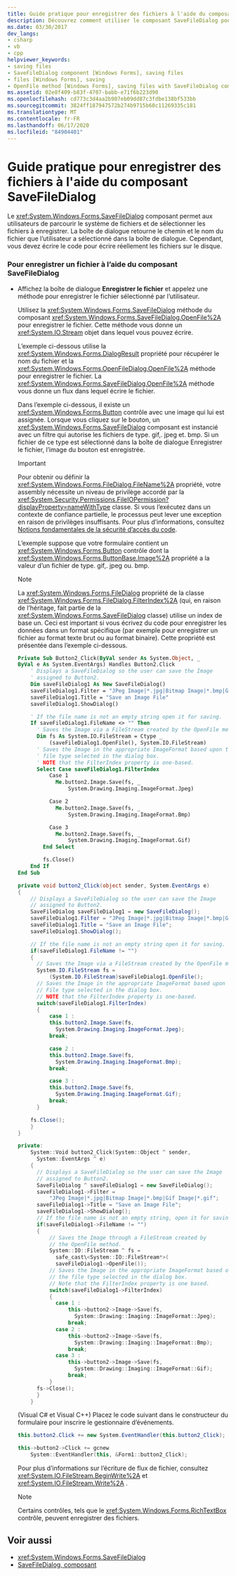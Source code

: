 ```yaml
---
title: Guide pratique pour enregistrer des fichiers à l'aide du composant SaveFileDialog
description: Découvrez comment utiliser le composant SaveFileDialog pour parcourir le système de fichiers et sélectionner les fichiers à enregistrer.
ms.date: 03/30/2017
dev_langs:
- csharp
- vb
- cpp
helpviewer_keywords:
- saving files
- SaveFileDialog component [Windows Forms], saving files
- files [Windows Forms], saving
- OpenFile method [Windows Forms], saving files with SaveFileDialog component
ms.assetid: 02e8f409-b83f-4707-babb-e71f6b223d90
ms.openlocfilehash: cd773c3d4aa2b907eb09dd87c3fdbe138bf533bb
ms.sourcegitcommit: 3824ff187947572b274b9715b60c11269335c181
ms.translationtype: MT
ms.contentlocale: fr-FR
ms.lasthandoff: 06/17/2020
ms.locfileid: "84904401"
---
```

# <a name="how-to-save-files-using-the-savefiledialog-component"></a>Guide pratique pour enregistrer des fichiers à l'aide du composant SaveFileDialog

Le <xref:System.Windows.Forms.SaveFileDialog> composant permet aux utilisateurs de parcourir le système de fichiers et de sélectionner les fichiers à enregistrer. La boîte de dialogue retourne le chemin et le nom du fichier que l’utilisateur a sélectionné dans la boîte de dialogue. Cependant, vous devez écrire le code pour écrire réellement les fichiers sur le disque.

### <a name="to-save-a-file-using-the-savefiledialog-component"></a>Pour enregistrer un fichier à l’aide du composant SaveFileDialog

- Affichez la boîte de dialogue **Enregistrer le fichier** et appelez une méthode pour enregistrer le fichier sélectionné par l’utilisateur.

  Utilisez la <xref:System.Windows.Forms.SaveFileDialog> méthode du composant <xref:System.Windows.Forms.SaveFileDialog.OpenFile%2A> pour enregistrer le fichier. Cette méthode vous donne un <xref:System.IO.Stream> objet dans lequel vous pouvez écrire.

  L’exemple ci-dessous utilise la <xref:System.Windows.Forms.DialogResult> propriété pour récupérer le nom du fichier et la <xref:System.Windows.Forms.OpenFileDialog.OpenFile%2A> méthode pour enregistrer le fichier. La <xref:System.Windows.Forms.SaveFileDialog.OpenFile%2A> méthode vous donne un flux dans lequel écrire le fichier.

  Dans l’exemple ci-dessous, il existe un <xref:System.Windows.Forms.Button> contrôle avec une image qui lui est assignée. Lorsque vous cliquez sur le bouton, un <xref:System.Windows.Forms.SaveFileDialog> composant est instancié avec un filtre qui autorise les fichiers de type. gif,. jpeg et. bmp. Si un fichier de ce type est sélectionné dans la boîte de dialogue Enregistrer le fichier, l’image du bouton est enregistrée.

  > [!IMPORTANT]
  > Pour obtenir ou définir la <xref:System.Windows.Forms.FileDialog.FileName%2A> propriété, votre assembly nécessite un niveau de privilège accordé par la <xref:System.Security.Permissions.FileIOPermission?displayProperty=nameWithType> classe. Si vous l’exécutez dans un contexte de confiance partielle, le processus peut lever une exception en raison de privilèges insuffisants. Pour plus d’informations, consultez [Notions fondamentales de la sécurité d’accès du code](../../misc/code-access-security-basics.md).

  L’exemple suppose que votre formulaire contient un <xref:System.Windows.Forms.Button> contrôle dont la <xref:System.Windows.Forms.ButtonBase.Image%2A> propriété a la valeur d’un fichier de type. gif,. jpeg ou. bmp.

  > [!NOTE]
  > La <xref:System.Windows.Forms.FileDialog> propriété de la classe <xref:System.Windows.Forms.FileDialog.FilterIndex%2A> (qui, en raison de l’héritage, fait partie de la <xref:System.Windows.Forms.SaveFileDialog> classe) utilise un index de base un. Ceci est important si vous écrivez du code pour enregistrer les données dans un format spécifique (par exemple pour enregistrer un fichier au format texte brut ou au format binaire). Cette propriété est présentée dans l’exemple ci-dessous.

  ```vb
  Private Sub Button2_Click(ByVal sender As System.Object, _
  ByVal e As System.EventArgs) Handles Button2.Click
      ' Displays a SaveFileDialog so the user can save the Image
      ' assigned to Button2.
      Dim saveFileDialog1 As New SaveFileDialog()
      saveFileDialog1.Filter = "JPeg Image|*.jpg|Bitmap Image|*.bmp|Gif Image|*.gif"
      saveFileDialog1.Title = "Save an Image File"
      saveFileDialog1.ShowDialog()

      ' If the file name is not an empty string open it for saving.
      If saveFileDialog1.FileName <> "" Then
        ' Saves the Image via a FileStream created by the OpenFile method.
        Dim fs As System.IO.FileStream = Ctype _
            (saveFileDialog1.OpenFile(), System.IO.FileStream)
        ' Saves the Image in the appropriate ImageFormat based upon the
        ' file type selected in the dialog box.
        ' NOTE that the FilterIndex property is one-based.
        Select Case saveFileDialog1.FilterIndex
            Case 1
              Me.button2.Image.Save(fs, _
                  System.Drawing.Imaging.ImageFormat.Jpeg)

            Case 2
              Me.button2.Image.Save(fs, _
                  System.Drawing.Imaging.ImageFormat.Bmp)

            Case 3
              Me.button2.Image.Save(fs, _
                  System.Drawing.Imaging.ImageFormat.Gif)
          End Select

          fs.Close()
      End If
  End Sub
  ```

  ```csharp
  private void button2_Click(object sender, System.EventArgs e)
  {
      // Displays a SaveFileDialog so the user can save the Image
      // assigned to Button2.
      SaveFileDialog saveFileDialog1 = new SaveFileDialog();
      saveFileDialog1.Filter = "JPeg Image|*.jpg|Bitmap Image|*.bmp|Gif Image|*.gif";
      saveFileDialog1.Title = "Save an Image File";
      saveFileDialog1.ShowDialog();

      // If the file name is not an empty string open it for saving.
      if(saveFileDialog1.FileName != "")
      {
        // Saves the Image via a FileStream created by the OpenFile method.
        System.IO.FileStream fs =
            (System.IO.FileStream)saveFileDialog1.OpenFile();
        // Saves the Image in the appropriate ImageFormat based upon the
        // File type selected in the dialog box.
        // NOTE that the FilterIndex property is one-based.
        switch(saveFileDialog1.FilterIndex)
        {
            case 1 :
            this.button2.Image.Save(fs,
              System.Drawing.Imaging.ImageFormat.Jpeg);
            break;

            case 2 :
            this.button2.Image.Save(fs,
              System.Drawing.Imaging.ImageFormat.Bmp);
            break;

            case 3 :
            this.button2.Image.Save(fs,
              System.Drawing.Imaging.ImageFormat.Gif);
            break;
        }

      fs.Close();
      }
  }
  ```

  ```cpp
  private:
      System::Void button2_Click(System::Object ^ sender,
        System::EventArgs ^ e)
      {
        // Displays a SaveFileDialog so the user can save the Image
        // assigned to Button2.
        SaveFileDialog ^ saveFileDialog1 = new SaveFileDialog();
        saveFileDialog1->Filter =
            "JPeg Image|*.jpg|Bitmap Image|*.bmp|Gif Image|*.gif";
        saveFileDialog1->Title = "Save an Image File";
        saveFileDialog1->ShowDialog();
        // If the file name is not an empty string, open it for saving.
        if(saveFileDialog1->FileName != "")
        {
            // Saves the Image through a FileStream created by
            // the OpenFile method.
            System::IO::FileStream ^ fs =
              safe_cast\<System::IO::FileStream*>(
              saveFileDialog1->OpenFile());
            // Saves the Image in the appropriate ImageFormat based on
            // the file type selected in the dialog box.
            // Note that the FilterIndex property is one based.
            switch(saveFileDialog1->FilterIndex)
            {
              case 1 :
                  this->button2->Image->Save(fs,
                    System::Drawing::Imaging::ImageFormat::Jpeg);
                  break;
              case 2 :
                  this->button2->Image->Save(fs,
                    System::Drawing::Imaging::ImageFormat::Bmp);
                  break;
              case 3 :
                  this->button2->Image->Save(fs,
                    System::Drawing::Imaging::ImageFormat::Gif);
                  break;
            }
        fs->Close();
        }
      }
  ```

  (Visual C# et Visual C++) Placez le code suivant dans le constructeur du formulaire pour inscrire le gestionnaire d’événements.

  ```csharp
  this.button2.Click += new System.EventHandler(this.button2_Click);
  ```

  ```cpp
  this->button2->Click += gcnew
      System::EventHandler(this, &Form1::button2_Click);
  ```

  Pour plus d’informations sur l’écriture de flux de fichier, consultez <xref:System.IO.FileStream.BeginWrite%2A> et <xref:System.IO.FileStream.Write%2A> .

  > [!NOTE]
  > Certains contrôles, tels que le <xref:System.Windows.Forms.RichTextBox> contrôle, peuvent enregistrer des fichiers.

## <a name="see-also"></a>Voir aussi

- <xref:System.Windows.Forms.SaveFileDialog>
- [SaveFileDialog, composant](savefiledialog-component-windows-forms.md)
